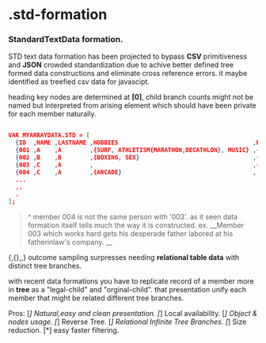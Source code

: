 # .std-formation

### StandardTextData formation.

STD text data formation has been projected
to bypass **CSV** primitiveness and **JSON** crowded standardization due to achive better defined tree formed data constructions
and eliminate cross reference errors.
it maybe identified as treefied csv data for javascipt.

heading key nodes are determined at **[0]**,
child branch counts might not be named but interpreted from arising element which should have been private for each member naturally.
```json

VAR MYARRAYDATA.STD = [
  {ID  ,NAME ,LASTNAME ,HOBBIES                                      ,REVENUES                           ,CHILDS     ,PARENTS}, 
  {001 ,A    ,A        ,{SURF, ATHLETISM{MARATHON,DECATHLON}, MUSIC} ,{2014{MARCH{$2000},APRIL{$1750}}}  ,{012,003}  ,dead},
  {002 ,B    ,B        ,{BOXING, SEX}                                ,{2014{APRIL{$150}}}                ,003        ,dead},
  {003 ,C    ,A        ,                                             ,{2014{MARCH{$6000},APRIL{$8750}}}  ,           ,{FATHER{002,001},MOTHER{/*other kind parenthoods "reverse.Tree" */}}},
  {004 ,C    ,A        ,{ARCADE}                                     ,                                   ,           ,001},
  ...
  ..
  .
];
```
> ^ member 004 is not the same person with '003'.
as it seen data formation itself tells much the way it is constructed.
> ex. __Member 003 which works hard gets his desperade father labored at his fatherinlaw's company. __

{,{},,} outcome sampling surpresses needing **relational table data** with distinct tree branches.

with recent data formations you have to replicate record of a member more in **tree** as a "legal-child" and "orginal-child".
that presentation unify each member that might be related different tree branches.

Pros:
[*] Natural,easy and clean presentation.
[*] Local availability.
[*] Object & nodes usage.
[*] Reverse Tree.
[*] Relational Infinite Tree Branches.
[*] Size reduction.
[*] easy faster filtering.

